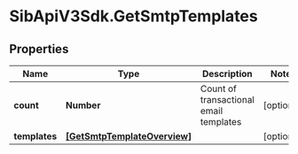 # SibApiV3Sdk.GetSmtpTemplates

## Properties
Name | Type | Description | Notes
------------ | ------------- | ------------- | -------------
**count** | **Number** | Count of transactional email templates | [optional] 
**templates** | [**[GetSmtpTemplateOverview]**](GetSmtpTemplateOverview.md) |  | [optional] 


